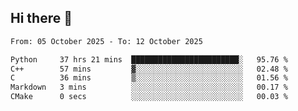 ## Hi there 👋

<!--
**Bojupi/Bojupi** is a ✨ _special_ ✨ repository because its `README.md` (this file) appears on your GitHub profile.

Here are some ideas to get you started:

- 🔭 I’m currently working on ...
- 🌱 I’m currently learning ...
- 👯 I’m looking to collaborate on ...
- 🤔 I’m looking for help with ...
- 💬 Ask me about ...
- 📫 How to reach me: ...
- 😄 Pronouns: ...
- ⚡ Fun fact: ...
-->

<!--START_SECTION:waka-->

```txt
From: 05 October 2025 - To: 12 October 2025

Python     37 hrs 21 mins  ████████████████████████░   95.76 %
C++        57 mins         ▓░░░░░░░░░░░░░░░░░░░░░░░░   02.48 %
C          36 mins         ▒░░░░░░░░░░░░░░░░░░░░░░░░   01.56 %
Markdown   3 mins          ░░░░░░░░░░░░░░░░░░░░░░░░░   00.17 %
CMake      0 secs          ░░░░░░░░░░░░░░░░░░░░░░░░░   00.03 %
```

<!--END_SECTION:waka-->
